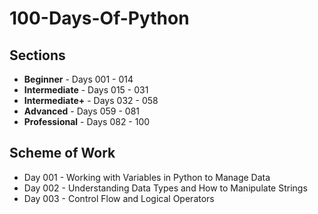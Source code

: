 # 100-Days-Of-Python

## Sections
- **Beginner** - Days 001 - 014
- **Intermediate** - Days 015 - 031
- **Intermediate+** - Days 032 - 058
- **Advanced** - Days 059 - 081
- **Professional** - Days 082 - 100

## Scheme of Work
- Day 001 - Working with Variables in Python to Manage Data
- Day 002 - Understanding Data Types and How to Manipulate Strings
- Day 003 - Control Flow and Logical Operators